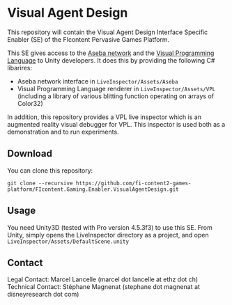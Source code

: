 Visual Agent Design 
===================

This repository will contain the Visual Agent Design Interface Specific Enabler (SE) of the FIcontent Pervasive Games Platform.

This SE gives access to the [Aseba network](http://thymio.org) and the [Visual Programming Language](https://aseba.wikidot.com/en:thymiovpl) to Unity developers.
It does this by providing the following C# libarires:
 * Aseba network interface in `LiveInspector/Assets/Aseba`
 * Visual Programming Language renderer in `LiveInspector/Assets/VPL` (including a library of various blitting function operating on arrays of Color32)

In addition, this repository provides a VPL live inspector which is an augmented reality visual debugger for VPL.
This inspector is used both as a demonstration and to run experiments.

Download
--------

You can clone this repository:

    git clone --recursive https://github.com/fi-content2-games-platform/FIcontent.Gaming.Enabler.VisualAgentDesign.git

Usage
-----

You need Unity3D (tested with Pro version 4.5.3f3) to use this SE.
From Unity, simply opens the LiveInspector directory as a project, and open `LiveInspector/Assets/DefaultScene.unity`

Contact
-------

Legal Contact: Marcel Lancelle (marcel dot lancelle at ethz dot ch)
Technical Contact: Stéphane Magnenat (stephane dot magnenat at disneyresearch dot com)
